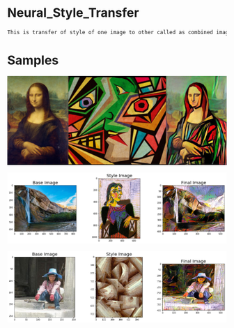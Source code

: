 # Neural_Style_Transfer
```bash
This is transfer of style of one image to other called as combined image.
```
# Samples

![](https://github.com/bansal-dhruv/Neural_Style_Transfer/blob/master/Sample/1.png)


![](https://github.com/bansal-dhruv/Neural_Style_Transfer/blob/master/Sample/2.png)


![](https://github.com/bansal-dhruv/Neural_Style_Transfer/blob/master/Sample/3.png)

